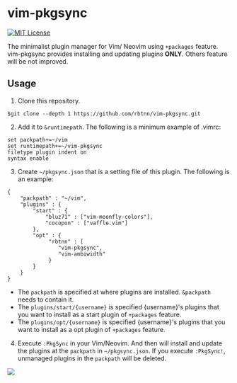 
# vim-pkgsync

[![MIT License](https://img.shields.io/badge/license-MIT-blue.svg)](LICENSE)

The minimalist plugin manager for Vim/ Neovim using `+packages` feature.
vim-pkgsync provides installing and updating plugins **ONLY**. Others feature will be not improved.

## Usage

1. Clone this repository.
```
$git clone --depth 1 https://github.com/rbtnn/vim-pkgsync.git
```

2. Add it to `&runtimepath`. The following is a minimum example of .vimrc:
```
set packpath+=~/vim
set runtimepath+=~/vim-pkgsync
filetype plugin indent on
syntax enable
```

3. Create `~/pkgsync.json` that is a setting file of this plugin.
The following is an example:
```
{
    "packpath" : "~/vim",
    "plugins" : {
        "start" : {
            "bluz71" : ["vim-moonfly-colors"],
            "cocopon" : ["vaffle.vim"]
        },
        "opt" : {
             "rbtnn" : [
                "vim-pkgsync",
                "vim-ambiwidth"
             }
        }
    }
}
```

* The `packpath` is specified at where plugins are installed. `&packpath` needs to contain it.
* The `plugins/start/{username}` is specified {username}'s plugins that you want to install as a start plugin of `+packages` feature.
* The `plugins/opt/{username}` is specified {username}'s plugins that you want to install as a opt plugin of `+packages` feature.

4. Execute `:PkgSync` in your Vim/Neovim. And then will install and update the plugins at the `packpath` in `~/pkgsync.json`.
If you execute `:PkgSync!`, unmanaged plugins in the `packpath` will be deleted.

![](https://raw.githubusercontent.com/rbtnn/vim-pkgsync/master/pkgsync.gif)

